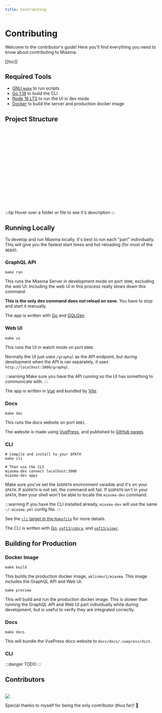 ```yaml
---
title: Contributing
---
```


# Contributing

Welcome to the contributor's guide! Here you'll find everything you need to know about contributing to Miasma.

[[toc]]

## Required Tools

- [GNU `make`](https://www.gnu.org/software/make/) to run scripts
- [Go 1.18](https://go.dev/doc/install) to build the CLI
- [Node 16 LTS](https://nodejs.org/en/) to run the UI in dev mode
- [Docker](https://docs.docker.com/get-docker/) to build the server and production docker image

## Project Structure

<script setup>
  import { h } from 'vue';
  const FileIcon = (props) => h(
    "span",
    {
      title: props.description ?? "No description",
      style: {
        display: "inline-flex",
        'align-items': "center",
        height: '19px',
        color: 'var()',
        cursor: 'pointer',
      },
    },
    [
      props.icon == "folder"
        ? h("svg", {
            width: "22",
            height: "22",
            viewBox: "0 0 24 24",
            fill: "none",
            xmlns: "http://www.w3.org/2000/svg"
          }, [
            h("path", {
              d: "M10 4H4C2.89 4 2 4.89 2 6V18C2 19.097 2.903 20 4 20H20C21.097 20 22 19.097 22 18V8C22 7.46957 21.7893 6.96086 21.4142 6.58579C21.0391 6.21071 20.5304 6 20 6H12L10 4Z",
              fill: "currentColor"
            })
          ])
        : h(
          "img",
          {
            src: `https://raw.githubusercontent.com/PKief/vscode-material-icon-theme/main/icons/${props.icon ?? props.name.split(".").pop()?.toLowerCase()}.svg`,
            width: '22',
          },
      ),
      " " + props.name,
    ]
  )
</script>

<pre  style="background-color: var(--c-tip-bg);">
<FileIcon name="miasma/" icon="folder" />
  <FileIcon name="api" icon="folder-api" />
    <FileIcon
      name="*.graphqls"
      description="GraphQL schema definitions for the API"
      icon="graphql"
    />
  <FileIcon
    name="cmd/"
    description="Go executable entrypoints"
    icon="folder"
  />
    <FileIcon
      name="*/"
      description="Binary name"
      icon="folder"
    />
      <FileIcon
        name="main.go"
        description="Main packages for go executables"
      />
  <FileIcon
    name="docs/"
    description="VuePress documentation website"
    icon="folder-docs"
  />
  <FileIcon
    name="internal/"
    description="Go package for Miasma types, like GraphQL models"
    icon="folder"
  />
    <FileIcon
      name="server/"
      description="Go package for server only code"
      icon="folder"
    />
    <FileIcon
      name="cli/"
      description="Go package for CLI only code"
      icon="folder"
    />
    <FileIcon
      name="utils/"
      description="Go package for shared utilities"
      icon="folder-utils"
    />
  <FileIcon
    name="web/"
    description="Vue based Web UI"
    icon="folder-public"
  />
  <FileIcon
    name="Dockerfile"
    description="Production dockerfile that builds both the server and UI"
    icon="docker"
  />
  <FileIcon
    name="Dockerfile.dev"
    description="Dockerfile that only builds the server, and excludes the UI for development"
    icon="docker"
  />
  <FileIcon
    name="Makefile"
    description="Contains project scripts for building and running all the different parts of Miasma"
  />
  <FileIcon
    name="meta.json"
    description="Contains metadata about the current version of Miasma"
  />
</pre>

:::tip
Hover over a folder or file to see it's description
:::

## Running Locally

To develop and run Miasma locally, it's best to run each "part" individually. This will give you the fastest start times and hot reloading (for most of the apps).

### GraphQL API

```bash:no-line-numbers
make run
```

This runs the Miasma Server in development mode on port `3000`, excluding the web UI. Including the web UI in this process really slows down this command.

**This is the only dev command does not reload on save**. You have to stop and start it manually.

The app is written with [Go](https://go.dev) and [GQLGen](https://gqlgen.com/).

### Web UI

```bash:no-line-numbers
make ui
```

This runs the UI in watch mode on port `8080`.

Normally the UI just uses `/graphql` as the API endpoint, but during development when the API is ran separately, it uses `http://localhost:3000/graphql`.

:::warning
Make sure you have the API running so the UI has something to communicate with.
:::

The app is written in [Vue](https://v2.vuepress.vuejs.org/) and bundled by [Vite](https://vitejs.dev/).

### Docs

```bash:no-line-numbers
make doc
```

This runs the docs website on port `8081`.

The website is made using [VuePress](https://v2.vuepress.vuejs.org/), and published to [GitHub pages](https://pages.github.com/).

### CLI

```bash:no-line-numbers
# Compile and install to your $PATH
make cli

# Then use the CLI
miasma-dev connect localhost:3000
miasma-dev apps
```

Make sure you've set the `$GOPATH` environment varaible and it's on your `$PATH`. If `$GOPATH` is not set, the command will fail. If `$GOPATH` isn't in your `$PATH`, then your shell won't be able to locate the `miasma-dev` command.

:::warning
If you have the CLI installed already, `miasma-dev` will use the same `~/.miasma.yml` config file.
:::

See the [`cli` target in the `Makefile`](https://github.com/aklinker1/miasma/blob/74b1d25009432262112d1627c0bdd69d46826722/Makefile#L56-L61) for more details.

The CLI is written with [Go](https://go.dev), [`spf13/cobra`](https://cobra.dev/), and [`spf13/viper`](https://github.com/spf13/viper).

## Building for Production

### Docker Image

```bash:no-line-numbers
make build
```

This builds the production docker image, `aklinker1/miasma`. This image includes the GraphQL API and Web UI.

```bash:no-line-numbers
make preview
```

This will build and run the production docker image. This is slower than running the GraphQL API and Web UI part individually while during development, but is useful to verify they are integrated correctly.

### Docs

```bash:no-line-numbers
make docs
```

This will bundle the VuePress docs website to `docs/docs/.vuepress/dist`.

### CLI

:::danger TODO
:::

## Contributors

<br />

<a href="https://github.com/aklinker1/miasma/graphs/contributors">
  <img src="https://contrib.rocks/image?repo=aklinker1/miasma" />
</a>

Special thanks to myself for being the only contributor (thus far)! :tada:

